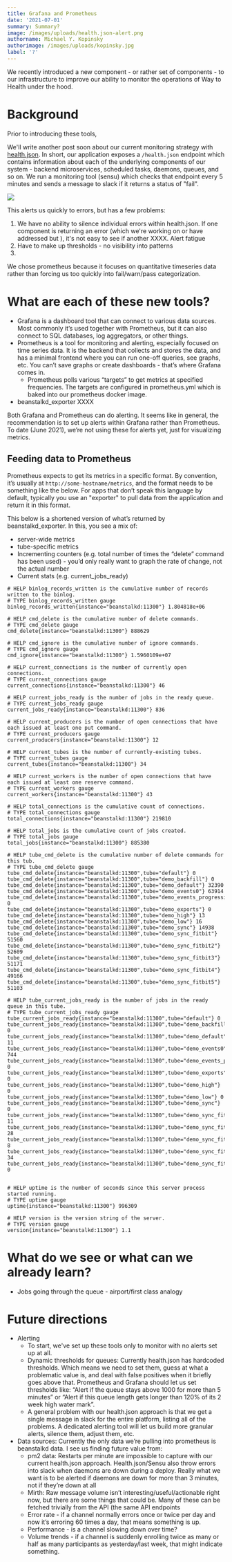 ```yaml
---
title: Grafana and Prometheus
date: '2021-07-01'
summary: Summary?
image: /images/uploads/health.json-alert.png
authorname: Michael Y. Kopinsky
authorimage: /images/uploads/kopinsky.jpg
label: '?'
---
```

We recently introduced a new component - or rather set of components - to our infrastructure to improve our ability to monitor the operations of Way to Health under the hood.

# Background

Prior to introducing these tools, 

We'll write another post soon about our current monitoring strategy with [health.json](https://inadarei.github.io/rfc-healthcheck/). In short, our application exposes a `/health.json` endpoint which contains information about each of the underlying components of our system - backend microservices, scheduled tasks, daemons, queues, and so on. We run a monitoring tool (sensu) which checks that endpoint every 5 minutes and sends a message to slack if it returns a status of "fail".

![](/images/uploads/health.json-alert.png)

This alerts us quickly to errors, but has a few problems:

1. We have no ability to silence individual errors within health.json. If one component is returning an error (which we're working on or have addressed but ), it's not easy to see if another XXXX. Alert fatigue
1. Have to make up thresholds - no visibility into patterns
1. 

We chose prometheus because it focuses on quantitative timeseries data rather than forcing us too quickly into fail/warn/pass categorization.

# What are each of these new tools?

* Grafana is a dashboard tool that can connect to various data sources. Most commonly it’s used together with Prometheus, but it can also connect to SQL databases, log aggregators, or other things.
* Prometheus is a tool for monitoring and alerting, especially focused on time series data. It is the backend that collects and stores the data, and has a minimal frontend where you can run one-off queries, see graphs, etc. You can’t save graphs or create dashboards - that’s where Grafana comes in.
  * Prometheus polls various “targets” to get metrics at specified frequencies. The targets are configured in prometheus.yml which is baked into our prometheus docker image.
* beanstalkd_exporter XXXX

Both Grafana and Prometheus can do alerting. It seems like in general, the recommendation is to set up alerts within Grafana rather than Prometheus. To date (June 2021), we’re not using these for alerts yet, just for visualizing metrics.

## Feeding data to Prometheus

Prometheus expects to get its metrics in a specific format. By convention, it’s usually at `http://some-hostname/metrics`, and the format needs to be something like the below. For apps that don’t speak this language by default, typically you use an "exporter" to pull data from the application and return it in this format.

This below is a shortened version of what’s returned by beanstalkd_exporter. In this, you see a mix of:

* server-wide metrics
* tube-specific metrics
* Incrementing counters (e.g. total number of times the “delete” command has been used) - you’d only really want to graph the rate of change, not the actual number
* Current stats (e.g. current_jobs_ready)


```
# HELP binlog_records_written is the cumulative number of records written to the binlog.
# TYPE binlog_records_written gauge
binlog_records_written{instance="beanstalkd:11300"} 1.804818e+06

# HELP cmd_delete is the cumulative number of delete commands.
# TYPE cmd_delete gauge
cmd_delete{instance="beanstalkd:11300"} 888629

# HELP cmd_ignore is the cumulative number of ignore commands.
# TYPE cmd_ignore gauge
cmd_ignore{instance="beanstalkd:11300"} 1.5960109e+07

# HELP current_connections is the number of currently open connections.
# TYPE current_connections gauge
current_connections{instance="beanstalkd:11300"} 46

# HELP current_jobs_ready is the number of jobs in the ready queue.
# TYPE current_jobs_ready gauge
current_jobs_ready{instance="beanstalkd:11300"} 836

# HELP current_producers is the number of open connections that have each issued at least one put command.
# TYPE current_producers gauge
current_producers{instance="beanstalkd:11300"} 12

# HELP current_tubes is the number of currently-existing tubes.
# TYPE current_tubes gauge
current_tubes{instance="beanstalkd:11300"} 34

# HELP current_workers is the number of open connections that have each issued at least one reserve command.
# TYPE current_workers gauge
current_workers{instance="beanstalkd:11300"} 43

# HELP total_connections is the cumulative count of connections.
# TYPE total_connections gauge
total_connections{instance="beanstalkd:11300"} 219810

# HELP total_jobs is the cumulative count of jobs created.
# TYPE total_jobs gauge
total_jobs{instance="beanstalkd:11300"} 885380

# HELP tube_cmd_delete is the cumulative number of delete commands for this tub.
# TYPE tube_cmd_delete gauge
tube_cmd_delete{instance="beanstalkd:11300",tube="default"} 0
tube_cmd_delete{instance="beanstalkd:11300",tube="demo_backfill"} 0
tube_cmd_delete{instance="beanstalkd:11300",tube="demo_default"} 32390
tube_cmd_delete{instance="beanstalkd:11300",tube="demo_events0"} 63914
tube_cmd_delete{instance="beanstalkd:11300",tube="demo_events_progressive0"} 0
tube_cmd_delete{instance="beanstalkd:11300",tube="demo_exports"} 0
tube_cmd_delete{instance="beanstalkd:11300",tube="demo_high"} 13
tube_cmd_delete{instance="beanstalkd:11300",tube="demo_low"} 16
tube_cmd_delete{instance="beanstalkd:11300",tube="demo_sync"} 14938
tube_cmd_delete{instance="beanstalkd:11300",tube="demo_sync_fitbit"} 51560
tube_cmd_delete{instance="beanstalkd:11300",tube="demo_sync_fitbit2"} 52609
tube_cmd_delete{instance="beanstalkd:11300",tube="demo_sync_fitbit3"} 51171
tube_cmd_delete{instance="beanstalkd:11300",tube="demo_sync_fitbit4"} 49166
tube_cmd_delete{instance="beanstalkd:11300",tube="demo_sync_fitbit5"} 51103

# HELP tube_current_jobs_ready is the number of jobs in the ready queue in this tube.
# TYPE tube_current_jobs_ready gauge
tube_current_jobs_ready{instance="beanstalkd:11300",tube="default"} 0
tube_current_jobs_ready{instance="beanstalkd:11300",tube="demo_backfill"} 0
tube_current_jobs_ready{instance="beanstalkd:11300",tube="demo_default"} 11
tube_current_jobs_ready{instance="beanstalkd:11300",tube="demo_events0"} 744
tube_current_jobs_ready{instance="beanstalkd:11300",tube="demo_events_progressive0"} 0
tube_current_jobs_ready{instance="beanstalkd:11300",tube="demo_exports"} 0
tube_current_jobs_ready{instance="beanstalkd:11300",tube="demo_high"} 0
tube_current_jobs_ready{instance="beanstalkd:11300",tube="demo_low"} 0
tube_current_jobs_ready{instance="beanstalkd:11300",tube="demo_sync"} 0
tube_current_jobs_ready{instance="beanstalkd:11300",tube="demo_sync_fitbit"} 11
tube_current_jobs_ready{instance="beanstalkd:11300",tube="demo_sync_fitbit2"} 28
tube_current_jobs_ready{instance="beanstalkd:11300",tube="demo_sync_fitbit3"} 8
tube_current_jobs_ready{instance="beanstalkd:11300",tube="demo_sync_fitbit4"} 34
tube_current_jobs_ready{instance="beanstalkd:11300",tube="demo_sync_fitbit5"} 0


# HELP uptime is the number of seconds since this server process started running.
# TYPE uptime gauge
uptime{instance="beanstalkd:11300"} 996309

# HELP version is the version string of the server.
# TYPE version gauge
version{instance="beanstalkd:11300"} 1.1
```

# What do we see or what can we already learn?
* Jobs going through the queue - airport/first class analogy

# Future directions

* Alerting
  * To start, we've set up these tools only to monitor with no alerts set up at all.
  * Dynamic thresholds for queues: Currently health.json has hardcoded thresholds. Which means we need to set them, guess at what a problematic value is, and deal with false positives when it briefly goes above that. Prometheus and Grafana should let us set thresholds like: “Alert if the queue stays above 1000 for more than 5 minutes” or “Alert if this queue length gets longer than 120% of its 2 week high water mark”.
  * A general problem with our health.json approach is that we get a single message in slack for the entire platform, listing all of the problems. A dedicated alerting tool will let us build more granular alerts, silence them, adjust them, etc.
* Data sources: Currently the only data we’re pulling into prometheus is beanstalkd data. I see us finding future value from:
  * pm2 data: Restarts per minute are impossible to capture with our current health.json approach. Health.json/Sensu also throw errors into slack when daemons are down during a deploy. Really what we want is to be alerted if daemons are down for more than 3 minutes, not if they’re down at all
  * Mirth: Raw message volume isn’t interesting/useful/actionable right now, but there are some things that could be. Many of these can be fetched trivially from the API (the same API endpoints 
  * Error rate - if a channel normally errors once or twice per day and now it’s erroring 60 times a day, that means something is up.
  * Performance - is a channel slowing down over time?
  * Volume trends - if a channel is suddenly enrolling twice as many or half as many participants as yesterday/last week, that might indicate something.
